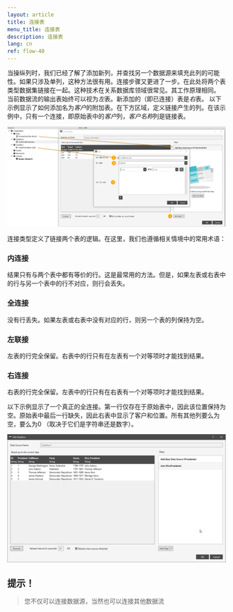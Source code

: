 ```yaml
---
layout: article
title: 连接表
menu_title: 连接表
description: 连接表
lang: cn
ref: flow-40
---
```

当操纵列时，我们已经了解了添加新列，并查找另一个数据源来填充此列的可能性。如果只涉及单列，这种方法很有用。连接步骤又更进了一步。在此处将两个表类型数据集链接在一起。这种技术在关系数据库领域很常见。其工作原理相同。
当前数据流的输出表始终可以视为*左*表。新添加的（即已连接）表是*右*表。
以下示例显示了如何添加名为*客户*的附加表。在下方区域，定义链接产生的列。在该示例中，只有一个连接，即原始表中的*客户*列，*客户名称*列是链接表。

![Join Data](/assets/images/dataflows/dataflows-join01.png)

连接类型定义了链接两个表的逻辑。在这里，我们也遵循相关情境中的常用术语：

### 内连接

结果只有与两个表中都有等价的行。这是最常用的方法。但是，如果左表或右表中的行与另一个表中的行不对应，则行会丢失。

### 全连接

没有行丢失。如果左表或右表中没有对应的行，则另一个表的列保持为空。

### 左联接

左表的行完全保留。右表中的行只有在左表有一个对等项时才能找到结果。

### 右连接

右表的行完全保留。左表中的行只有在右表有一个对等项时才能找到结果。


以下示例显示了一个真正的全连接。第一行仅存在于原始表中，因此该位置保持为空。原始表中最后一行缺失，因此右表中显示了客户和位置。所有其他列要么为空，要么为0 （取决于它们是字符串还是数字）。

![Join Data](/assets/images/dataflows/dataflows-join02.png)

## 提示！
>
>您不仅可以连接数据源，当然也可以连接其他数据流
